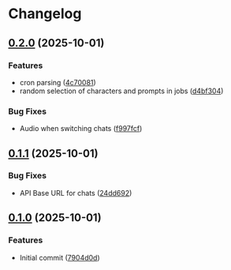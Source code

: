 # Changelog

## [0.2.0](https://github.com/iKadmium/storytime/compare/frontend-v0.1.1...frontend-v0.2.0) (2025-10-01)


### Features

* cron parsing ([4c70081](https://github.com/iKadmium/storytime/commit/4c7008125f5b22ffef2b9bbdf61de2e0e8f0884a))
* random selection of characters and prompts in jobs ([d4bf304](https://github.com/iKadmium/storytime/commit/d4bf304ccbe13c317cca6dff10a066539a95f21a))


### Bug Fixes

* Audio when switching chats ([f997fcf](https://github.com/iKadmium/storytime/commit/f997fcf0e65fb17c712a2599d901751219e13f2c))

## [0.1.1](https://github.com/iKadmium/storytime/compare/frontend-v0.1.0...frontend-v0.1.1) (2025-10-01)


### Bug Fixes

* API Base URL for chats ([24dd692](https://github.com/iKadmium/storytime/commit/24dd692be57d625313f3e5520830cdc56e138024))

## [0.1.0](https://github.com/iKadmium/storytime/compare/frontend-v0.0.1...frontend-v0.1.0) (2025-10-01)


### Features

* Initial commit ([7904d0d](https://github.com/iKadmium/storytime/commit/7904d0d03c39ebd1948d2260f78f8ad1ca90ab86))
